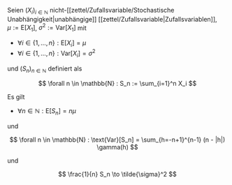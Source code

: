 Seien $(X_i)_{i \in \mathbb{N}}$ nicht-[[zettel/Zufallsvariable/Stochastische Unabhängigkeit|unabhängige]] [[zettel/Zufallsvariable|Zufallsvariablen]], $\mu := \text{E}[X_1]$, $\sigma^2 := \text{Var}[X_1]$ mit
- $\forall i \in \{ 1, \dots, n \} : \text{E}[X_i] = \mu$
- $\forall i \in \{ 1, \dots, n \} : \text{Var}[X_i] = \sigma^2$

und $(S_n)_{n \in \mathbb{N}}$ definiert als

$$
	\forall n \in \mathbb{N} : S_n := \sum_{i=1}^n X_i
$$

Es gilt
- $\forall n \in \mathbb{N} : \text{E}[S_n] = n\mu$

und

$$
	\forall n \in \mathbb{N} : \text{Var}[S_n] = \sum_{h=-n+1}^{n-1} (n - |h|) \gamma(h)
$$

und

$$
	\frac{1}{n} S_n \to \tilde{\sigma}^2
$$
